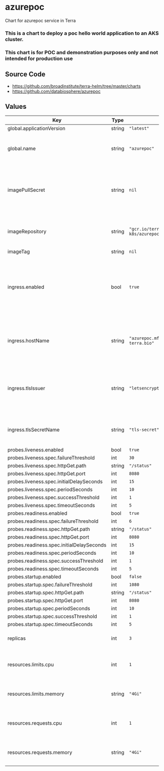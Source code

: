 # azurepoc

Chart for azurepoc service in Terra

### This is a chart to deploy a poc hello world application to an AKS cluster.

### This chart is for POC and demonstration purposes only and not intended for production use

## Source Code

* <https://github.com/broadinstitute/terra-helm/tree/master/charts>
* <https://github.com/databiosphere/azurepoc>

## Values

| Key | Type | Default | Description |
|-----|------|---------|-------------|
| global.applicationVersion | string | `"latest"` |  |
| global.name | string | `"azurepoc"` | name of the application to template into k8s resources |
| imagePullSecret | string | `nil` | name of k8s secret containing credentials to authenticate to a private image repo |
| imageRepository | string | `"gcr.io/terra-kernel-k8s/azurepoc"` | url for repo hosting the image deployed in this chart |
| imageTag | string | `nil` |  |
| ingress.enabled | bool | `true` | (bool) whether to provision an ingress and expose this application to traffic from outside the cluster |
| ingress.hostName | string | `"azurepoc.mflinn.azure.dev.envs-terra.bio"` | hostname for this application. Used for host based routing in the ingress |
| ingress.tlsIssuer | string | `"letsencrypt-prod-issuer"` | when multiple CAs are configured for a cluster can be used to select a specfic one |
| ingress.tlsSecretName | string | `"tls-secret"` | name of the k8s secret the tls cert will be stored in |
| probes.liveness.enabled | bool | `true` |  |
| probes.liveness.spec.failureThreshold | int | `30` |  |
| probes.liveness.spec.httpGet.path | string | `"/status"` |  |
| probes.liveness.spec.httpGet.port | int | `8080` |  |
| probes.liveness.spec.initialDelaySeconds | int | `15` |  |
| probes.liveness.spec.periodSeconds | int | `10` |  |
| probes.liveness.spec.successThreshold | int | `1` |  |
| probes.liveness.spec.timeoutSeconds | int | `5` |  |
| probes.readiness.enabled | bool | `true` |  |
| probes.readiness.spec.failureThreshold | int | `6` |  |
| probes.readiness.spec.httpGet.path | string | `"/status"` |  |
| probes.readiness.spec.httpGet.port | int | `8080` |  |
| probes.readiness.spec.initialDelaySeconds | int | `15` |  |
| probes.readiness.spec.periodSeconds | int | `10` |  |
| probes.readiness.spec.successThreshold | int | `1` |  |
| probes.readiness.spec.timeoutSeconds | int | `5` |  |
| probes.startup.enabled | bool | `false` |  |
| probes.startup.spec.failureThreshold | int | `1080` |  |
| probes.startup.spec.httpGet.path | string | `"/status"` |  |
| probes.startup.spec.httpGet.port | int | `8080` |  |
| probes.startup.spec.periodSeconds | int | `10` |  |
| probes.startup.spec.successThreshold | int | `1` |  |
| probes.startup.spec.timeoutSeconds | int | `5` |  |
| replicas | int | `3` | number of app replicas to run |
| resources.limits.cpu | int | `1` | Number of CPU units to limit the deployment to |
| resources.limits.memory | string | `"4Gi"` | Memory to limit the deployment to |
| resources.requests.cpu | int | `1` | Number of CPU units to request for the deployment |
| resources.requests.memory | string | `"4Gi"` | Memory to request for the deployment |

